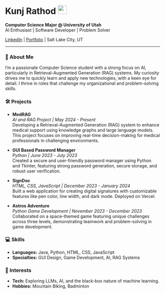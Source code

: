 # Kunj Rathod <img src="https://media.giphy.com/media/hvRJCLFzcasrR4ia7z/giphy.gif" width="29px" height="29px">

**Computer Science Major @ University of Utah**  
AI Enthusiast | Software Developer | Problem Solver

[LinkedIn](https://www.linkedin.com/in/rathodkunj/) | [Portfolio](https://kunjrathod.framer.ai/) | Salt Lake City, UT

---

### 👋 About Me

I’m a passionate Computer Science student with a strong focus on AI, particularly in Retrieval-Augmented Generation (RAG) systems. My curiosity drives me to quickly learn and apply new technologies, with a keen eye for detail. I thrive in roles that challenge my organizational and problem-solving skills.

### 🛠️ Projects

- **MedRAG**  
  *AI and RAG Project | May 2024 - Present*  
  Developing a Retrieval-Augmented Generation (RAG) system to enhance medical support using knowledge graphs and large language models. This project focuses on improving real-time decision-making for medical professionals in challenging environments.

- **GUI Based Password Manager**  
  *Python | June 2023 - July 2023*  
  Created a secure and user-friendly password manager using Python and Tkinter, featuring strong password generation, secure storage, and robust user verification.

- **SignDoc**  
  *HTML, CSS, JavaScript | December 2023 - January 2024*  
  Built a web application for creating digital signatures with customizable features like pen color, line width, and dark mode. Deployed on Vercel.

- **Astros Adventure**  
  *Python Game Development | November 2023 - December 2023*  
  Collaborated on a space-themed game featuring unique challenges across three levels, demonstrating teamwork and problem-solving in game development.

### 💻 Skills

- **Languages:** Java, Python, HTML, CSS, JavaScript
- **Specialties:** GUI Design, Game Development, AI, RAG Systems

### 🌱 Interests

- **Tech:** Exploring LLMs, AI, and the black-box nature of machine learning.
- **Hobbies:** Mountain Biking, Badminton
